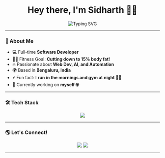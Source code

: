 <h1 align="center">Hey there, I'm Sidharth 👋🚀</h1>

<p align="center">
  <img src="https://readme-typing-svg.demolab.com?font=Fira+Code&weight=500&size=22&pause=1000&color=F79300&center=true&width=440&lines=Full-Stack+Developer;React+Native|React.js|Next.js;Typescript|Javascript;and+some+other+things+:P;" alt="Typing SVG" />
</p>

---

### 🚀 About Me
- 💻 Full-time **Software Developer**
- 🏋️‍♂️ Fitness Goal: **Cutting down to 15% body fat!**
- 🔥 Passionate about **Web Dev, AI, and Automation**
- 🌍 Based in **Bengaluru, India**  
- ⚡ Fun fact: I **run in the mornings and gym at night** 🏃‍♂️  
- 🎯 Currently working on **myself 🤓**

---

### 🛠 Tech Stack
<p align="center">
  <img src="https://skillicons.dev/icons?i=js,ts,react,python,nodejs,mongodb,postgres,docker,git,java" />
</p>

---
<!--
### 📈 GitHub Stats
  ![Top Langs](https://github-readme-stats.vercel.app/api/top-langs/?username=sidhu18&layout=compact)
<p align="center">
  <img src="https://github-readme-stats.vercel.app/api?username=sidhu18&show_icons=true&theme=transparent&include_all_commits=true" width="48%">
  <img src="https://github-readme-streak-stats.herokuapp.com/?user=sidhu18&theme=transparent" width="51%">
</p>

---
### 🎯 Recent Projects
🔹 [**Project 1**](https://github.com/yourusername/project1) - A cool project I built with **React & Node.js**  
🔹 [**Project 2**](https://github.com/yourusername/project2) - Exploring **AI & Machine Learning** 🤖  
🔹 [**Project 3**](https://github.com/yourusername/project3) - Automating boring stuff with **Python** 🐍  

---
-->
### 🌎 Let's Connect!
<p align="center">
  <a href="https://www.linkedin.com/in/sidharth18/"><img src="https://img.shields.io/badge/-LinkedIn-blue?style=for-the-badge&logo=LinkedIn" /></a>
  <a href="https://x.com/si_dhu_"><img src="https://img.shields.io/badge/-Twitter-blue?style=for-the-badge&logo=twitter" /></a>
</p>

---

<!--
### 🎉 Random Developer Meme 😆
<p align="center">
  <img src="https://random-memer.herokuapp.com/" alt="Meme" />
</p>
-->
